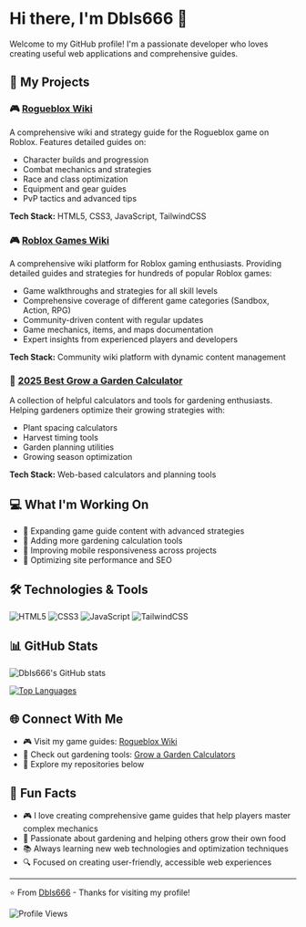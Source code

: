 # Hi there, I'm DbIs666 👋

Welcome to my GitHub profile! I'm a passionate developer who loves creating useful web applications and comprehensive guides.

## 🚀 My Projects

### 🎮 [Rogueblox Wiki](https://roguebloxwiki.com/)
A comprehensive wiki and strategy guide for the Rogueblox game on Roblox. Features detailed guides on:
- Character builds and progression
- Combat mechanics and strategies  
- Race and class optimization
- Equipment and gear guides
- PvP tactics and advanced tips

**Tech Stack:** HTML5, CSS3, JavaScript, TailwindCSS

### 🎮 [Roblox Games Wiki](http://robloxgames.wiki/)
A comprehensive wiki platform for Roblox gaming enthusiasts. Providing detailed guides and strategies for hundreds of popular Roblox games:
- Game walkthroughs and strategies for all skill levels
- Comprehensive coverage of different game categories (Sandbox, Action, RPG)
- Community-driven content with regular updates
- Game mechanics, items, and maps documentation
- Expert insights from experienced players and developers

**Tech Stack:** Community wiki platform with dynamic content management

### 🌱 [2025 Best Grow a Garden Calculator](http://growagardencalculators.net/)
A collection of helpful calculators and tools for gardening enthusiasts. Helping gardeners optimize their growing strategies with:
- Plant spacing calculators
- Harvest timing tools
- Garden planning utilities
- Growing season optimization

**Tech Stack:** Web-based calculators and planning tools

## 💻 What I'm Working On

- 🎯 Expanding game guide content with advanced strategies
- 🌿 Adding more gardening calculation tools
- 📱 Improving mobile responsiveness across projects
- 🔧 Optimizing site performance and SEO

## 🛠️ Technologies & Tools

![HTML5](https://img.shields.io/badge/-HTML5-E34F26?style=flat-square&logo=html5&logoColor=white)
![CSS3](https://img.shields.io/badge/-CSS3-1572B6?style=flat-square&logo=css3)
![JavaScript](https://img.shields.io/badge/-JavaScript-F7DF1E?style=flat-square&logo=javascript&logoColor=black)
![TailwindCSS](https://img.shields.io/badge/-TailwindCSS-38B2AC?style=flat-square&logo=tailwind-css&logoColor=white)

## 📊 GitHub Stats

![DbIs666's GitHub stats](https://github-readme-stats.vercel.app/api?username=DbIs666&show_icons=true&theme=dark)

[![Top Languages](https://github-readme-stats.vercel.app/api/top-langs/?username=DbIs666&layout=compact&theme=dark)](https://github.com/anuraghazra/github-readme-stats)

## 🌐 Connect With Me

- 🎮 Visit my game guides: [Rogueblox Wiki](https://roguebloxwiki.com/)
- 🌱 Check out gardening tools: [Grow a Garden Calculators](http://growagardencalculators.net/)
- 💼 Explore my repositories below

## 🎯 Fun Facts

- 🎮 I love creating comprehensive game guides that help players master complex mechanics
- 🌿 Passionate about gardening and helping others grow their own food
- 📚 Always learning new web technologies and optimization techniques
- 🔍 Focused on creating user-friendly, accessible web experiences

---

⭐️ From [DbIs666](https://github.com/DbIs666) - Thanks for visiting my profile!

![Profile Views](https://komarev.com/ghpvc/?username=DbIs666&color=blueviolet)
